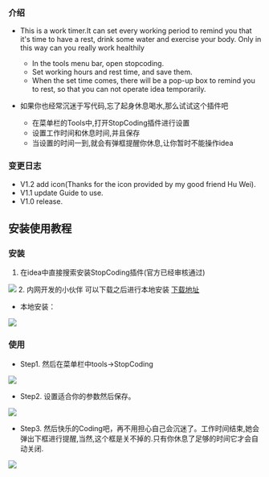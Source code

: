 ### 介绍
- This is a work timer.It can set every working period to remind you that it's time to have a rest, drink some water and exercise your body.
      Only in this way can you really work healthily
    - In the tools menu bar, open stopcoding.
    - Set working hours and rest time, and save them.
    - When the set time comes, there will be a pop-up box to remind you to rest, so that you can not operate idea temporarily.


- 如果你也经常沉迷于写代码,忘了起身休息喝水,那么试试这个插件吧
    - 在菜单栏的Tools中,打开StopCoding插件进行设置
    - 设置工作时间和休息时间,并且保存
    - 当设置的时间一到,就会有弹框提醒你休息,让你暂时不能操作idea
    
### 变更日志
- V1.2 add icon(Thanks for the icon provided by my good friend Hu Wei).
- V1.1 update Guide to use.
- V1.0 release.

## 安装使用教程
### 安装
1. 在idea中直接搜索安装StopCoding插件(官方已经审核通过)

![](https://p6-juejin.byteimg.com/tos-cn-i-k3u1fbpfcp/b7c4529d9ad74e52b25c9e3ff8bde987~tplv-k3u1fbpfcp-watermark.image)
2. 内网开发的小伙伴 可以下载之后进行本地安装 [下载地址](https://github.com/jogeen/StopCoding/releases/tag/20210104-V1.0)
- 本地安装：

![](https://p3-juejin.byteimg.com/tos-cn-i-k3u1fbpfcp/b3a879d9342042f1889177c5417119d1~tplv-k3u1fbpfcp-watermark.image)
### 使用
- Step1. 然后在菜单栏中tools->StopCoding

![](https://p3-juejin.byteimg.com/tos-cn-i-k3u1fbpfcp/d444991c76a64791af61f506b1c4ae16~tplv-k3u1fbpfcp-watermark.image)

- Step2. 设置适合你的参数然后保存。

![](https://p3-juejin.byteimg.com/tos-cn-i-k3u1fbpfcp/1e55c783876e40728480b34aa3f326cf~tplv-k3u1fbpfcp-watermark.image)

- Step3. 然后快乐的Coding吧，再不用担心自己会沉迷了。工作时间结束,她会弹出下框进行提醒,当然,这个框是关不掉的.只有你休息了足够的时间它才会自动关闭.

![](https://p9-juejin.byteimg.com/tos-cn-i-k3u1fbpfcp/38cef698f7084ec69fb9d7a862119aec~tplv-k3u1fbpfcp-watermark.image)